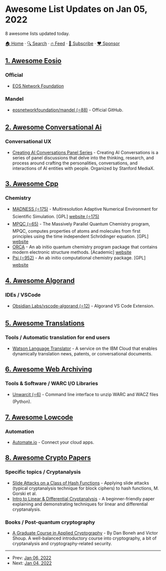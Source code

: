 # Awesome List Updates on Jan 05, 2022

8 awesome lists updated today.

[🏠 Home](/README.md) · [🔍 Search](https://www.trackawesomelist.com/search/) · [🔥 Feed](https://www.trackawesomelist.com/rss.xml) · [📮 Subscribe](https://trackawesomelist.us17.list-manage.com/subscribe?u=d2f0117aa829c83a63ec63c2f&id=36a103854c) · [❤️  Sponsor](https://github.com/sponsors/theowenyoung)



## [1. Awesome Eosio](/content/DanailMinchev/awesome-eosio/README.md)

### Official

*   [EOS Network Foundation](https://www.eosn.foundation/)

### Mandel

*   [eosnetworkfoundation/mandel (⭐88)](https://github.com/eosnetworkfoundation/mandel) - Official GitHub.

## [2. Awesome Conversational Ai](/content/jyguyomarch/awesome-conversational-ai/README.md)

### Conversational UX

*   [Creating AI Conversations Panel Series](https://www.youtube.com/playlist?list=PL_kEIZJfQ6lIALEhtaFYuIsPtzeKtJ4_h) - Creating AI Conversations is a series of panel discussions that delve into the thinking, research, and process around crafting the personalities, conversations, and interactions of AI entities with people. Organized by Stanford MediaX.

## [3. Awesome Cpp](/content/fffaraz/awesome-cpp/README.md)

### Chemistry

*   [MADNESS (⭐175)](https://github.com/m-a-d-n-e-s-s/madness) - Multiresolution Adaptive Numerical Environment for Scientific Simulation. \[GPL] [website (⭐175)](https://github.com/m-a-d-n-e-s-s/madness)
*   [MPQC (⭐65)](https://github.com/ValeevGroup/mpqc) - The Massively Parallel Quantum Chemistry program, MPQC, computes properties of atoms and molecules from first principles using the time independent Schrödinger equation. \[GPL] [website](https://mpqc.org/)
*   [ORCA](https://en.wikipedia.org/wiki/ORCA_\(quantum_chemistry_program\)) - An ab initio quantum chemistry program package that contains modern electronic structure methods. \[Academic] [website](https://orcaforum.kofo.mpg.de/)
*   [Psi (⭐952)](https://github.com/psi4/psi4) - An ab initio computational chemistry package. \[GPL] [website](https://psicode.org/)

## [4. Awesome Algorand](/content/aorumbayev/awesome-algorand/README.md)

### IDEs / VSCode

*   [Obsidian Labs/vscode-algorand (⭐12)](https://github.com/ObsidianLabs/vscode-algorand) - Algorand VS Code Extension.

## [5. Awesome Translations](/content/mbiesiad/awesome-translations/README.md)

### Tools / Automatic translation for end users

*   [Watson Language Translator](https://www.ibm.com/cloud/watson-language-translator) - A service on the IBM Cloud that enables dynamically translation news, patents, or conversational documents.

## [6. Awesome Web Archiving](/content/iipc/awesome-web-archiving/README.md)

### Tools & Software / WARC I/O Libraries

*   [Unwarcit (⭐6)](https://github.com/emmadickson/unwarcit) - Command line interface to unzip WARC and WACZ files (Python).

## [7. Awesome Lowcode](/content/antdimot/awesome-lowcode/README.md)

### Automation

*   [Automate.io](https://automate.io) - Connect your cloud apps.

## [8. Awesome Crypto Papers](/content/pFarb/awesome-crypto-papers/README.md)

### Specific topics / Cryptanalysis

*   [Slide Attacks on a Class of Hash Functions](https://eprint.iacr.org/2008/263) - Applying slide attacks (typical cryptanalysis technique for block ciphers) to hash functions, M. Gorski et al.
*   [Intro to Linear & Differential Cryptanalysis](http://www.cs.bc.edu/~straubin/crypto2017/heys.pdf) - A beginner-friendly paper explaining and demonstrating techniques for linear and differential cryptanalysis.

### Books / Post-quantum cryptography

*   [A Graduate Course in Applied Cryptography](https://crypto.stanford.edu/~dabo/cryptobook/) - By Dan Boneh and Victor Shoup. A well-balanced introductory course into cryptography, a bit of cryptanalysis and cryptography-related security.

---

- Prev: [Jan 06, 2022](/content/2022/01/06/README.md)
- Next: [Jan 04, 2022](/content/2022/01/04/README.md)
